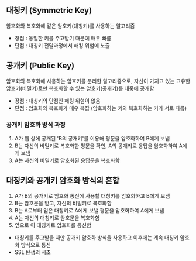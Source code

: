 ## 대칭키 (Symmetric Key)
암호화와 복호화에 같은 암호키(대칭키)를 사용하는 알고리즘
- 장점 : 동일한 키를 주고받기 때문에 매우 빠름
- 단점 : 대칭키 전달과정에서 해킹 위험에 노출

## 공개키 (Public Key)
암호화와 복호화에 사용하는 암호키를 분리한 알고리즘으로, 자신이 가지고 있는 고유한 암호키(비밀키)로만 복호화할 수 있는 암호키(공개키)를 대중에 공개함

- 장점 : 대칭키의 단점인 해킹 위험이 없음
- 단점 : 암호화와 복호화가 매우 복잡 (암호화하는 키와 복호화하는 키가 서로 다름)


### 공개키 암호화 방식 과정
1. A가 웹 상에 공개된 'B의 공개키'를 이용해 평문을 암호화하여 B에게 보냄
2. B는 자신의 비밀키로 복호화한 평문을 확인, A의 공개키로 응답을 암호화하여 A에개 보냄
3. A는 자신의 비밀키로 암호화된 응답문을 복호화함

## 대칭키와 공개키 암호화 방식의 혼합
1. A가 B의 공개키로 암호화 통신에 사용할 대칭키를 암호화하고 B에게 보냄
2. B는 암호문을 받고, 자신의 비밀키로 복호화함
3. B는 A로부터 얻은 대칭키로 A에게 보낼 평문을 암호화하여 A에게 보냄
4. A는 자신의 대칭키로 암호문을 복호화함
5. 앞으로 이 대칭키로 암호화를 통신함

- 대칭키를 주고받을 때만 공개키 암호화 방식을 사용하고 이후에는 계속 대칭키 암호화 방식으로 통신
- SSL 탄생의 시초

